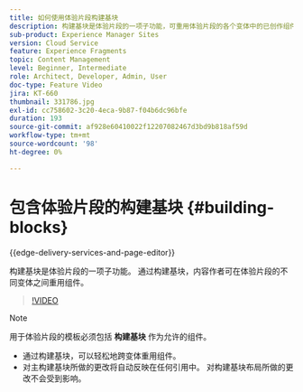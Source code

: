 ```yaml
---
title: 如何使用体验片段构建基块
description: 构建基块是体验片段的一项子功能，可重用体验片段的各个变体中的已创作组件。
sub-product: Experience Manager Sites
version: Cloud Service
feature: Experience Fragments
topic: Content Management
level: Beginner, Intermediate
role: Architect, Developer, Admin, User
doc-type: Feature Video
jira: KT-660
thumbnail: 331786.jpg
exl-id: cc758602-3c20-4eca-9b87-f04b6dc96bfe
duration: 193
source-git-commit: af928e60410022f12207082467d3bd9b818af59d
workflow-type: tm+mt
source-wordcount: '98'
ht-degree: 0%

---
```


# 包含体验片段的构建基块 {#building-blocks}

{{edge-delivery-services-and-page-editor}}

构建基块是体验片段的一项子功能。 通过构建基块，内容作者可在体验片段的不同变体之间重用组件。

>[!VIDEO](https://video.tv.adobe.com/v/331786?quality=12&learn=on)

>[!NOTE]
>
> 用于体验片段的模板必须包括 **构建基块** 作为允许的组件。

* 通过构建基块，可以轻松地跨变体重用组件。
* 对主构建基块所做的更改将自动反映在任何引用中。 对构建基块布局所做的更改不会受到影响。
